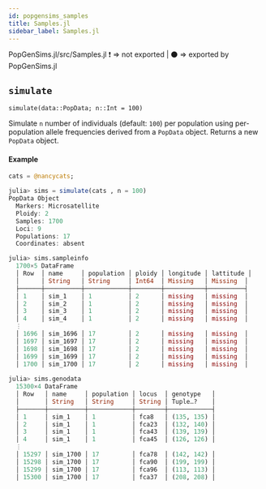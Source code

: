 ```yaml
---
id: popgensims_samples
title: Samples.jl
sidebar_label: Samples.jl
---
```

PopGenSims.jl/src/Samples.jl
❗ => not exported | 
⚫ => exported by PopGenSims.jl

## `simulate`
    simulate(data::PopData; n::Int = 100)
Simulate `n` number of individuals (default: `100`) per population using per-population
allele frequencies derived from a `PopData` object. Returns a new `PopData` object.
#### Example
```julia
cats = @nancycats;

julia> sims = simulate(cats , n = 100)
PopData Object
  Markers: Microsatellite
  Ploidy: 2
  Samples: 1700
  Loci: 9
  Populations: 17
  Coordinates: absent

julia> sims.sampleinfo
  1700×5 DataFrame
  │ Row  │ name     │ population │ ploidy │ longitude │ lattitude │
  │      │ String   │ String     │ Int64  │ Missing   │ Missing  │
  ├──────┼──────────┼────────────┼────────┼───────────┼──────────┤
  │ 1    │ sim_1    │ 1          │ 2      │ missing   │ missing  │
  │ 2    │ sim_2    │ 1          │ 2      │ missing   │ missing  │
  │ 3    │ sim_3    │ 1          │ 2      │ missing   │ missing  │
  │ 4    │ sim_4    │ 1          │ 2      │ missing   │ missing  │
  ⋮
  │ 1696 │ sim_1696 │ 17         │ 2      │ missing   │ missing  │
  │ 1697 │ sim_1697 │ 17         │ 2      │ missing   │ missing  │
  │ 1698 │ sim_1698 │ 17         │ 2      │ missing   │ missing  │
  │ 1699 │ sim_1699 │ 17         │ 2      │ missing   │ missing  │
  │ 1700 │ sim_1700 │ 17         │ 2      │ missing   │ missing  │  
  
julia> sims.genodata
  15300×4 DataFrame
  │ Row   │ name     │ population │ locus  │ genotype   │
  │       │ String   │ String     │ String │ Tuple…?    │
  ├───────┼──────────┼────────────┼────────┼────────────┤
  │ 1     │ sim_1    │ 1          │ fca8   │ (135, 135) │
  │ 2     │ sim_1    │ 1          │ fca23  │ (132, 140) │
  │ 3     │ sim_1    │ 1          │ fca43  │ (139, 139) │
  │ 4     │ sim_1    │ 1          │ fca45  │ (126, 126) │
  ⋮
  │ 15297 │ sim_1700 │ 17         │ fca78  │ (142, 142) │
  │ 15298 │ sim_1700 │ 17         │ fca90  │ (199, 199) │
  │ 15299 │ sim_1700 │ 17         │ fca96  │ (113, 113) │
  │ 15300 │ sim_1700 │ 17         │ fca37  │ (208, 208) │
```